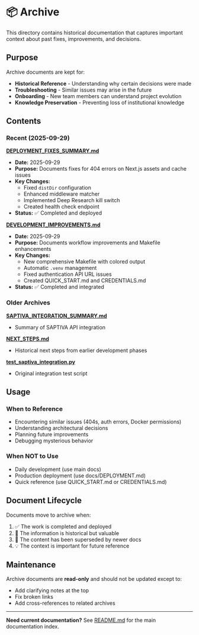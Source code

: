 # 📦 Archive

This directory contains historical documentation that captures important context about past fixes, improvements, and decisions.

## Purpose

Archive documents are kept for:
- **Historical Reference** - Understanding why certain decisions were made
- **Troubleshooting** - Similar issues may arise in the future
- **Onboarding** - New team members can understand project evolution
- **Knowledge Preservation** - Preventing loss of institutional knowledge

## Contents

### Recent (2025-09-29)

**[DEPLOYMENT_FIXES_SUMMARY.md](DEPLOYMENT_FIXES_SUMMARY.md)**
- **Date:** 2025-09-29
- **Purpose:** Documents fixes for 404 errors on Next.js assets and cache issues
- **Key Changes:**
  - Fixed `distDir` configuration
  - Enhanced middleware matcher
  - Implemented Deep Research kill switch
  - Created health check endpoint
- **Status:** ✅ Completed and deployed

**[DEVELOPMENT_IMPROVEMENTS.md](DEVELOPMENT_IMPROVEMENTS.md)**
- **Date:** 2025-09-29  
- **Purpose:** Documents workflow improvements and Makefile enhancements
- **Key Changes:**
  - New comprehensive Makefile with colored output
  - Automatic `.venv` management
  - Fixed authentication API URL issues
  - Created QUICK_START.md and CREDENTIALS.md
- **Status:** ✅ Completed and integrated

### Older Archives

**[SAPTIVA_INTEGRATION_SUMMARY.md](SAPTIVA_INTEGRATION_SUMMARY.md)**
- Summary of SAPTIVA API integration

**[NEXT_STEPS.md](NEXT_STEPS.md)**
- Historical next steps from earlier development phases

**[test_saptiva_integration.py](test_saptiva_integration.py)**
- Original integration test script

## Usage

### When to Reference
- Encountering similar issues (404s, auth errors, Docker permissions)
- Understanding architectural decisions
- Planning future improvements
- Debugging mysterious behavior

### When NOT to Use
- Daily development (use main docs)
- Production deployment (use docs/DEPLOYMENT.md)
- Quick reference (use QUICK_START.md or CREDENTIALS.md)

## Document Lifecycle

Documents move to archive when:
1. ✅ The work is completed and deployed
2. 📅 The information is historical but valuable
3. 🔄 The content has been superseded by newer docs
4. 💡 The context is important for future reference

## Maintenance

Archive documents are **read-only** and should not be updated except to:
- Add clarifying notes at the top
- Fix broken links
- Add cross-references to related archives

---

**Need current documentation?** See [README.md](../../README.md) for the main documentation index.
